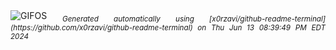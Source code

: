 <div align="justify">
<picture>
    <source media="(prefers-color-scheme: dark)" srcset="https://i.ibb.co/SsdgGfz/output-gif.gif">
    <source media="(prefers-color-scheme: light)" srcset="https://i.ibb.co/SsdgGfz/output-gif.gif">
    <img alt="GIFOS" src="https://i.ibb.co/SsdgGfz/output-gif.gif">
</picture>
<sub><i>Generated automatically using [x0rzavi/github-readme-terminal](https://github.com/x0rzavi/github-readme-terminal) on Thu Jun 13 08:39:49 PM EDT 2024</i></sub>
</div>

<!--  -->